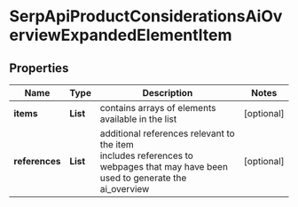 # SerpApiProductConsiderationsAiOverviewExpandedElementItem


## Properties

| Name | Type | Description | Notes |
|------------ | ------------- | ------------- | -------------|
**items** | **List<AiOverviewElement>** | contains arrays of elements available in the list |[optional]|
**references** | **List<AiModeAiOverviewReferenceInfo>** | additional references relevant to the item<br>includes references to webpages that may have been used to generate the ai_overview |[optional]|